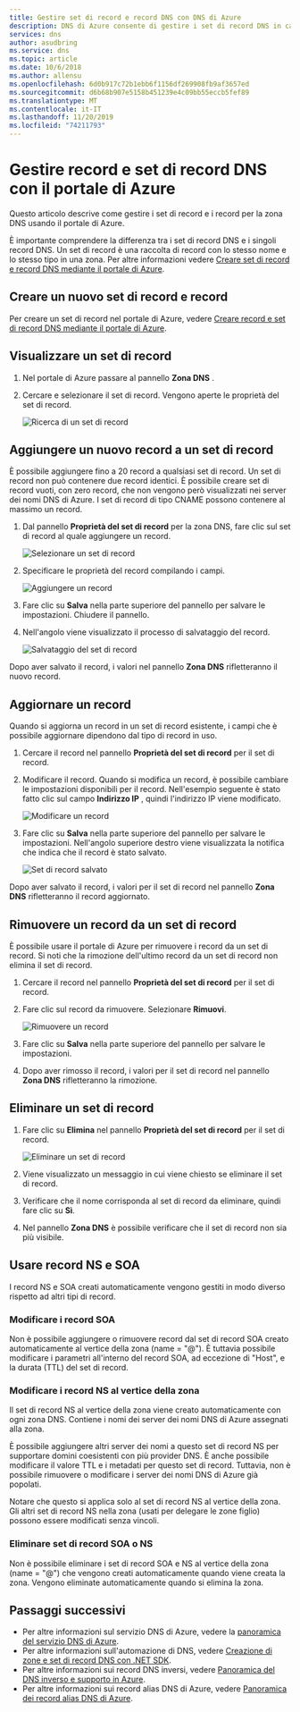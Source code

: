 ```yaml
---
title: Gestire set di record e record DNS con DNS di Azure
description: DNS di Azure consente di gestire i set di record DNS in caso di hosting del dominio.
services: dns
author: asudbring
ms.service: dns
ms.topic: article
ms.date: 10/6/2018
ms.author: allensu
ms.openlocfilehash: 6d0b917c72b1ebb6f1156df269908fb9af3657ed
ms.sourcegitcommit: d6b68b907e5158b451239e4c09bb55eccb5fef89
ms.translationtype: MT
ms.contentlocale: it-IT
ms.lasthandoff: 11/20/2019
ms.locfileid: "74211793"
---
```

# <a name="manage-dns-records-and-record-sets-by-using-the-azure-portal"></a>Gestire record e set di record DNS con il portale di Azure

Questo articolo descrive come gestire i set di record e i record per la zona DNS usando il portale di Azure.

È importante comprendere la differenza tra i set di record DNS e i singoli record DNS. Un set di record è una raccolta di record con lo stesso nome e lo stesso tipo in una zona. Per altre informazioni vedere [Creare set di record e record DNS mediante il portale di Azure](dns-getstarted-create-recordset-portal.md).

## <a name="create-a-new-record-set-and-record"></a>Creare un nuovo set di record e record

Per creare un set di record nel portale di Azure, vedere [Creare record e set di record DNS mediante il portale di Azure](dns-getstarted-create-recordset-portal.md).

## <a name="view-a-record-set"></a>Visualizzare un set di record

1. Nel portale di Azure passare al pannello **Zona DNS** .
2. Cercare e selezionare il set di record. Vengono aperte le proprietà del set di record.

    ![Ricerca di un set di record](./media/dns-operations-recordsets-portal/searchset500.png)

## <a name="add-a-new-record-to-a-record-set"></a>Aggiungere un nuovo record a un set di record

È possibile aggiungere fino a 20 record a qualsiasi set di record. Un set di record non può contenere due record identici. È possibile creare set di record vuoti, con zero record, che non vengono però visualizzati nei server dei nomi DNS di Azure. I set di record di tipo CNAME possono contenere al massimo un record.

1. Dal pannello **Proprietà del set di record** per la zona DNS, fare clic sul set di record al quale aggiungere un record.

    ![Selezionare un set di record](./media/dns-operations-recordsets-portal/selectset500.png)

2. Specificare le proprietà del record compilando i campi.

    ![Aggiungere un record](./media/dns-operations-recordsets-portal/addrecord500.png)

3. Fare clic su **Salva** nella parte superiore del pannello per salvare le impostazioni. Chiudere il pannello.
4. Nell'angolo viene visualizzato il processo di salvataggio del record.

    ![Salvataggio del set di record](./media/dns-operations-recordsets-portal/saving150.png)

Dopo aver salvato il record, i valori nel pannello **Zona DNS** rifletteranno il nuovo record.

## <a name="update-a-record"></a>Aggiornare un record

Quando si aggiorna un record in un set di record esistente, i campi che è possibile aggiornare dipendono dal tipo di record in uso.

1. Cercare il record nel pannello **Proprietà del set di record** per il set di record.
2. Modificare il record. Quando si modifica un record, è possibile cambiare le impostazioni disponibili per il record. Nell'esempio seguente è stato fatto clic sul campo **Indirizzo IP** , quindi l'indirizzo IP viene modificato.

    ![Modificare un record](./media/dns-operations-recordsets-portal/modifyrecord500.png)

3. Fare clic su **Salva** nella parte superiore del pannello per salvare le impostazioni. Nell'angolo superiore destro viene visualizzata la notifica che indica che il record è stato salvato.

    ![Set di record salvato](./media/dns-operations-recordsets-portal/saved150.png)

Dopo aver salvato il record, i valori per il set di record nel pannello **Zona DNS** rifletteranno il record aggiornato.

## <a name="remove-a-record-from-a-record-set"></a>Rimuovere un record da un set di record

È possibile usare il portale di Azure per rimuovere i record da un set di record. Si noti che la rimozione dell'ultimo record da un set di record non elimina il set di record.

1. Cercare il record nel pannello **Proprietà del set di record** per il set di record.
2. Fare clic sul record da rimuovere. Selezionare **Rimuovi**.

    ![Rimuovere un record](./media/dns-operations-recordsets-portal/removerecord500.png)

3. Fare clic su **Salva** nella parte superiore del pannello per salvare le impostazioni.
4. Dopo aver rimosso il record, i valori per il set di record nel pannello **Zona DNS** rifletteranno la rimozione.

## <a name="delete"></a>Eliminare un set di record

1. Fare clic su **Elimina** nel pannello **Proprietà del set di record** per il set di record.

    ![Eliminare un set di record](./media/dns-operations-recordsets-portal/deleterecordset500.PNG)

2. Viene visualizzato un messaggio in cui viene chiesto se eliminare il set di record.
3. Verificare che il nome corrisponda al set di record da eliminare, quindi fare clic su **Sì**.
4. Nel pannello **Zona DNS** è possibile verificare che il set di record non sia più visibile.

## <a name="work-with-ns-and-soa-records"></a>Usare record NS e SOA

I record NS e SOA creati automaticamente vengono gestiti in modo diverso rispetto ad altri tipi di record.

### <a name="modify-soa-records"></a>Modificare i record SOA

Non è possibile aggiungere o rimuovere record dal set di record SOA creato automaticamente al vertice della zona (name = "\@"). È tuttavia possibile modificare i parametri all'interno del record SOA, ad eccezione di "Host", e la durata (TTL) del set di record.

### <a name="modify-ns-records-at-the-zone-apex"></a>Modificare i record NS al vertice della zona

Il set di record NS al vertice della zona viene creato automaticamente con ogni zona DNS. Contiene i nomi dei server dei nomi DNS di Azure assegnati alla zona.

È possibile aggiungere altri server dei nomi a questo set di record NS per supportare domini coesistenti con più provider DNS. È anche possibile modificare il valore TTL e i metadati per questo set di record. Tuttavia, non è possibile rimuovere o modificare i server dei nomi DNS di Azure già popolati.

Notare che questo si applica solo al set di record NS al vertice della zona. Gli altri set di record NS nella zona (usati per delegare le zone figlio) possono essere modificati senza vincoli.

### <a name="delete-soa-or-ns-record-sets"></a>Eliminare set di record SOA o NS

Non è possibile eliminare i set di record SOA e NS al vertice della zona (name = "\@") che vengono creati automaticamente quando viene creata la zona. Vengono eliminate automaticamente quando si elimina la zona.

## <a name="next-steps"></a>Passaggi successivi

* Per altre informazioni sul servizio DNS di Azure, vedere la [panoramica del servizio DNS di Azure](dns-overview.md).
* Per altre informazioni sull'automazione di DNS, vedere [Creazione di zone e set di record DNS con .NET SDK](dns-sdk.md).
* Per altre informazioni sui record DNS inversi, vedere [Panoramica del DNS inverso e supporto in Azure](dns-reverse-dns-overview.md).
* Per altre informazioni sui record alias DNS di Azure, vedere [Panoramica dei record alias DNS di Azure](dns-alias.md).
